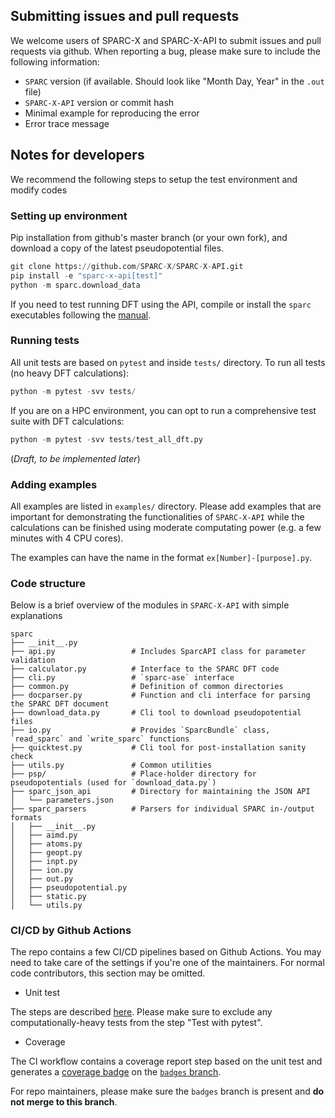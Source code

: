 ## Submitting issues and pull requests
We welcome users of SPARC-X and SPARC-X-API to submit issues and pull requests via github.
When reporting a bug, please make sure to include the following information:

- `SPARC` version (if available. Should look like "Month Day, Year" in the `.out` file)
- `SPARC-X-API` version or commit hash
- Minimal example for reproducing the error
- Error trace message

## Notes for developers

We recommend the following steps to setup the test environment and modify codes

### Setting up environment

Pip installation from github's master branch (or your own fork), and download
a copy of the latest pseudopotential files.

```python
git clone https://github.com/SPARC-X/SPARC-X-API.git
pip install -e "sparc-x-api[test]"
python -m sparc.download_data
```

If you need to test running DFT using the API, compile or install the `sparc` executables following the [manual](https://github.com/SPARC-X/SPARC/blob/master/README.md).


### Running tests

All unit tests are based on `pytest` and inside `tests/` directory.
To run all tests (no heavy DFT calculations):
```python
python -m pytest -svv tests/
```

If you are on a HPC environment, you can opt to run a comprehensive test suite with DFT calculations:
```python
python -m pytest -svv tests/test_all_dft.py
```

(*Draft, to be implemented later*)

### Adding examples

All examples are listed in `examples/` directory. Please add examples that are important
for demonstrating the functionalities of `SPARC-X-API` while the calculations can be
finished using moderate computating power (e.g. a few minutes with 4 CPU cores).

The examples can have the name in the format `ex[Number]-[purpose].py`.

### Code structure

Below is a brief overview of the modules in `SPARC-X-API` with simple explanations
```
sparc
├── __init__.py
├── api.py                 # Includes SparcAPI class for parameter validation
├── calculator.py          # Interface to the SPARC DFT code
├── cli.py                 # `sparc-ase` interface
├── common.py              # Definition of common directories
├── docparser.py           # Function and cli interface for parsing the SPARC DFT document
├── download_data.py       # Cli tool to download pseudopotential files
├── io.py                  # Provides `SparcBundle` class, `read_sparc` and `write_sparc` functions
├── quicktest.py           # Cli tool for post-installation sanity check
├── utils.py               # Common utilities
├── psp/                   # Place-holder directory for pseudopotentials (used for `download_data.py`)
├── sparc_json_api         # Directory for maintaining the JSON API
│   └── parameters.json
├── sparc_parsers          # Parsers for individual SPARC in-/output formats
│   ├── __init__.py
│   ├── aimd.py
│   ├── atoms.py
│   ├── geopt.py
│   ├── inpt.py
│   ├── ion.py
│   ├── out.py
│   ├── pseudopotential.py
│   ├── static.py
│   └── utils.py
```

### CI/CD by Github Actions

The repo contains a few CI/CD pipelines based on Github Actions. You
may need to take care of the settings if you're one of the
maintainers. For normal code contributors, this section may be
omitted.

- Unit test

The steps are described [here](.github/workflows/installation_test.yml).
Please make sure to exclude any computationally-heavy tests from the step "Test with pytest".

- Coverage

The CI workflow contains a coverage report step based on the unit test
and generates a [coverage
badge](https://github.com/SPARC-X/SPARC-X-API/blob/badges/badges/coverage.svg)
on the [`badges`
branch](https://github.com/SPARC-X/SPARC-X-API/tree/badges).

For repo maintainers, please make sure the `badges` branch is present and **do not merge to this branch**.
